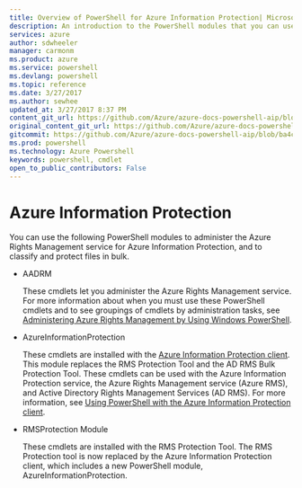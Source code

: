 ```yaml
---
title: Overview of PowerShell for Azure Information Protection| Microsoft Docs
description: An introduction to the PowerShell modules that you can use with Azure Information Protection.
services: azure
author: sdwheeler
manager: carmonm
ms.product: azure
ms.service: powershell
ms.devlang: powershell
ms.topic: reference
ms.date: 3/27/2017
ms.author: sewhee
updated_at: 3/27/2017 8:37 PM
content_git_url: https://github.com/Azure/azure-docs-powershell-aip/blob/master/Azure%20Information%20Protection/docs-conceptual/overview.md
original_content_git_url: https://github.com/Azure/azure-docs-powershell-aip/blob/master/Azure%20Information%20Protection/docs-conceptual/overview.md
gitcommit: https://github.com/Azure/azure-docs-powershell-aip/blob/ba4c6dcd31c8cbc755c4a1fa59d875efe8476913/Azure%20Information%20Protection/docs-conceptual/overview.md
ms.prod: powershell
ms.technology: Azure Powershell
keywords: powershell, cmdlet
open_to_public_contributors: False
---
```


# Azure Information Protection

You can use the following PowerShell modules to administer the Azure Rights Management service for Azure Information Protection, and to classify and protect files in bulk. 

* AADRM

    These cmdlets let you administer the Azure Rights Management service. For more information
    about when you must use these PowerShell cmdlets and to see groupings of cmdlets by
    administration tasks, see
    [Administering Azure Rights Management by Using Windows PowerShell](/information-protection/deploy-use/administer-powershell).

* AzureInformationProtection

    These cmdlets are installed with the [Azure Information Protection client](/information-protection/rms-client/aip-client).
    This module replaces the RMS Protection Tool and the AD RMS Bulk Protection Tool. These cmdlets
    can be used with the Azure Information Protection service, the Azure Rights Management service
    (Azure RMS), and Active Directory Rights Management Services (AD RMS). For more information, see [Using PowerShell with the Azure Information Protection client](/information-protection/rms-client/client-admin-guide-powershell).

* RMSProtection Module

    These cmdlets are installed with the RMS
    Protection Tool. The RMS Protection tool is now replaced by the Azure Information Protection
    client, which includes a new PowerShell module, AzureInformationProtection.
